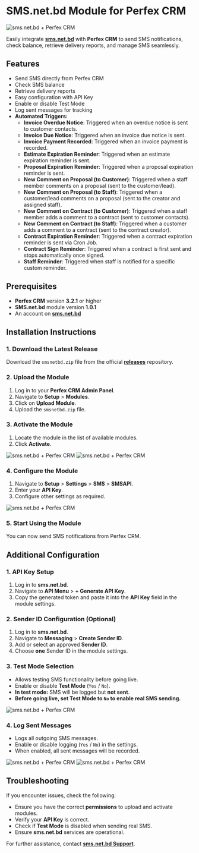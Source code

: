 # SMS.net.bd Module for Perfex CRM

![sms.net.bd + Perfex CRM](./assets/img/sms-net-bd-logo.png)

Easily integrate **[sms.net.bd](https://sms.net.bd)** with **Perfex CRM** to send SMS notifications, check balance, retrieve delivery reports, and manage SMS seamlessly.

## Features
- Send SMS directly from Perfex CRM  
- Check SMS balance  
- Retrieve delivery reports  
- Easy configuration with API Key  
- Enable or disable Test Mode  
- Log sent messages for tracking  
- **Automated Triggers:**
  - **Invoice Overdue Notice**: Triggered when an overdue notice is sent to customer contacts.
  - **Invoice Due Notice**: Triggered when an invoice due notice is sent.
  - **Invoice Payment Recorded**: Triggered when an invoice payment is recorded.
  - **Estimate Expiration Reminder**: Triggered when an estimate expiration reminder is sent.
  - **Proposal Expiration Reminder**: Triggered when a proposal expiration reminder is sent.
  - **New Comment on Proposal (to Customer)**: Triggered when a staff member comments on a proposal (sent to the customer/lead).
  - **New Comment on Proposal (to Staff)**: Triggered when a customer/lead comments on a proposal (sent to the creator and assigned staff).
  - **New Comment on Contract (to Customer)**: Triggered when a staff member adds a comment to a contract (sent to customer contacts).
  - **New Comment on Contract (to Staff)**: Triggered when a customer adds a comment to a contract (sent to the contract creator).
  - **Contract Expiration Reminder**: Triggered when a contract expiration reminder is sent via Cron Job.
  - **Contract Sign Reminder**: Triggered when a contract is first sent and stops automatically once signed.
  - **Staff Reminder**: Triggered when staff is notified for a specific custom reminder.

## Prerequisites
- **Perfex CRM** version **3.2.1** or higher
- **SMS.net.bd** module version **1.0.1**
- An account on **[sms.net.bd](https://sms.net.bd/signup)**

## Installation Instructions

### 1. Download the Latest Release
Download the `smsnetbd.zip` file from the official **[releases](https://github.com/smsnetbd/sms-net-bd-perfexcrm/releases)** repository.

### 2. Upload the Module
1. Log in to your **Perfex CRM Admin Panel**.
2. Navigate to **Setup** > **Modules**.
3. Click on **Upload Module**.
4. Upload the `smsnetbd.zip` file.

### 3. Activate the Module
1. Locate the module in the list of available modules.
2. Click **Activate**.

![sms.net.bd + Perfex CRM](./assets/img/screenshot1.png) 
![sms.net.bd + Perfex CRM](./assets/img/screenshot2.png)

### 4. Configure the Module
1. Navigate to **Setup** > **Settings** > **SMS** > **SMSAPI**.
2. Enter your **API Key**.
3. Configure other settings as required.

![sms.net.bd + Perfex CRM](./assets/img/screenshot3.png)

### 5. Start Using the Module
You can now send SMS notifications from Perfex CRM.

## Additional Configuration

### 1. API Key Setup
1. Log in to **sms.net.bd**.
2. Navigate to **API Menu** > **+ Generate API Key**.
3. Copy the generated token and paste it into the **API Key** field in the module settings.

### 2. Sender ID Configuration (Optional)
1. Log in to **sms.net.bd**.
2. Navigate to **Messaging** > **Create Sender ID**.
3. Add or select an approved **Sender ID**.
4. Choose **one** Sender ID in the module settings.

### 3. Test Mode Selection
- Allows testing SMS functionality before going live.
- Enable or disable **Test Mode** (`Yes` / `No`).
- **In test mode:** SMS will be logged but **not sent**.
- **Before going live, set Test Mode to `No` to enable real SMS sending.**

![sms.net.bd + Perfex CRM](./assets/img/screenshot4.png)

### 4. Log Sent Messages
- Logs all outgoing SMS messages.
- Enable or disable logging (`Yes` / `No`) in the settings.
- When enabled, all sent messages will be recorded.

![sms.net.bd + Perfex CRM](./assets/img/screenshot5.png)
![sms.net.bd + Perfex CRM](./assets/img/screenshot6.png)

## Troubleshooting
If you encounter issues, check the following:

- Ensure you have the correct **permissions** to upload and activate modules.
- Verify your **API Key** is correct.
- Check if **Test Mode** is disabled when sending real SMS.
- Ensure **sms.net.bd** services are operational.

For further assistance, contact **[sms.net.bd Support](https://sms.net.bd/contact)**.
